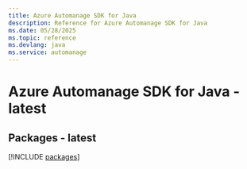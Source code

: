 ```yaml
---
title: Azure Automanage SDK for Java
description: Reference for Azure Automanage SDK for Java
ms.date: 05/28/2025
ms.topic: reference
ms.devlang: java
ms.service: automanage
---
```

# Azure Automanage SDK for Java - latest
## Packages - latest
[!INCLUDE [packages](automanage-index.md)]